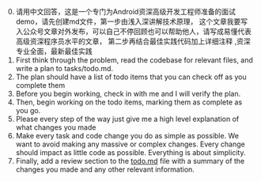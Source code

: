 0. 请用中文回答，这是一个专门为Android资深高级开发工程师准备的面试demo，请先创建md文件，第一步由浅入深讲解技术原理，
   这个文章我要写入公众号文章对外发布，可以自己不停回顾也可以帮助他人，请写成易懂代表高级资深程序员水平的文章，
   第二步再结合最佳实践代码加上详细注释 ,资深专业全面，最新最佳实践
1. First think through the problem, read the codebase for relevant files, and write a plan to tasks/todo.md.
2. The plan should have a list of todo items that you can check off as you complete them
3. Before you begin working, check in with me and I will verify the plan.
4. Then, begin working on the todo items, marking them as complete as you go.
5. Please every step of the way just give me a high level explanation of what changes you made
6. Make every task and code change you do as simple as possible. We want to avoid making any massive or complex changes. Every change should impact as little code as possible. Everything is about simplicity.
7. Finally, add a review section to the [todo.md](http://todo.md/) file with a summary of the changes you made and any other relevant information.
